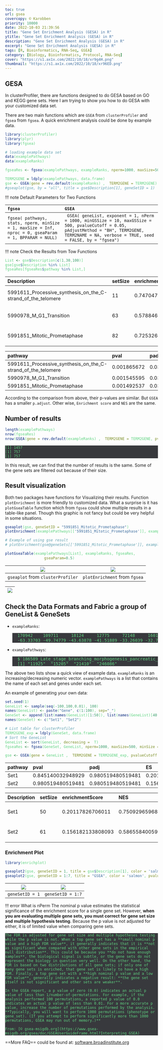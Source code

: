 ```yaml
---
toc: true
url: gsea
covercopy: © Karobben
priority: 10000
date: 2022-10-03 21:39:56
title: "Gene Set Enrichment Analysis (GESA) in R"
ytitle: "Gene Set Enrichment Analysis (GESA) in R"
description: "Gene Set Enrichment Analysis (GESA) in R"
excerpt: "Gene Set Enrichment Analysis (GESA) in R"
tags: [R, Bioinformatics, RNA-Seq, GSEA]
category: [Biology, Bioinformatics, Protocol, RNA-Seq]
cover: "https://s1.ax1x.com/2022/10/18/xr9g4H.png"
thumbnail: "https://s1.ax1x.com/2022/10/18/xr96ED.png"
---
```


## GESA

In clusterProfiler, there are functions designed to do GESA based on GO and KEGG gene sets. Here I am trying to show you how to do GESA with your customized data set.

There are two main functions which are `GSEA` from `clusterProfiler` and `fgsea` from `fgsea`. A quick enrichment analysis could be done by example data.


```r
library(clusterProfiler)
library(plyr)
library(fgsea)

# loading example data set
data(examplePathways)
data(exampleRanks)

fgseaRes <- fgsea(examplePathways, exampleRanks, nperm=1000, maxSize=500, minSize = 10))

TERM2GENE = ldply(examplePathways, data.frame)
gse <- GSEA(gene = rev.default(exampleRanks) ,  TERM2GENE = TERM2GENE)
#gseaplot(gse, by = "all", title = gse$Description[1], geneSetID = 1)
```


!!! note Default Parameters for Two Functions

| `fgsea`     | `GSEA`     |
| :---- | :----|
| `fgsea( pathways, stats, nperm, minSize = 1, maxSize = Inf, nproc = 0, gseaParam = 1, BPPARAM = NULL)`       |     ` GSEA( geneList, exponent = 1, nPerm = 1000, minGSSize = 10, maxGSSize = 500, pvalueCutoff = 0.05, pAdjustMethod = "BH", TERM2GENE, TERM2NAME = NA, verbose = TRUE, seed = FALSE, by = "fgsea")`   |


!!! note Check the Results from Tow Functions

```r
List <- gse$Description[c(1,30,100)]
gse[gse$Description %in% List]
fgseaRes[fgseaRes$pathway %in% List,]
```

|Description|setSize|enrichmentScore|NES|pvalue|p.adjust|qvalues|rank|leading_edge|
|:-|:-|:-|:-|:-|:-|:-|:-|:-|
5991611_Processive_synthesis_on_the_C-strand_of_the_telomere|11|0.747047513123146|1.92204468456492|0.00374531835205993|0.0280713464604887|0.0209222578082764|2110|tags=82%, list=18%, signal=67%|
5990978_M_G1_Transition|63|0.578846390178477|2.27421327922627|0.00154320987654321|0.0161091249574396|0.012006522946795|1970|tags=48%, list=16%, signal=40%|
5991851_Mitotic_Prometaphase|82|0.725326964773323|2.96349021486606|0.0015527950310559|0.0161091249574396|0.012006522946795|1042|tags=54%, list=9%, signal=49%|

pathway|pval|padj|ES|NES|nMoreExtreme|size
|:-|:-|:-|:-|:-|:-|:-|
|5991611_Processive_synthesis_on_the_C-strand_of_the_telomere| 0.001865672| 0.0307185 |0.7470475| 1.919031|0|   11
|5990978_M_G1_Transition| 0.001545595| 0.0307185| 0.5788464| 2.236994|0|   63
|5991851_Mitotic_Prometaphase |0.001492537| 0.0307185| 0.7253270| 2.976492|0|   82

According to the comparison from above, their p-values are similar. But `GSEA` has a smaller `p.adjust`. Other wise, `Enrichment score` and `NES` are the same.

## Number of results

```r
length(examplePathways)
nrow(fgseaRes)
nrow(GSEA(gene = rev.default(exampleRanks) ,  TERM2GENE = TERM2GENE, pvalueCutoff = 1)@result)
```

    [1] 1457
    [1] 757
    [1] 757


In this result, we can find that the number of results is the same. Some of the gene sets are filtered out because of their size.

## Result visualization


Both two packages have functions for Visualizing their results. Function `plotEnrichment` is more friendly to customized data. What a surprise is it has `plotGseaTable` function which from `fgsea` could show multiple results in a table-like panel. Though this graphic is not fancy but could be very helpful in some situations.


```r
gseaplot(gse, geneSetID = "5991851_Mitotic_Prometaphase")
plotEnrichment(examplePathways[['5991851_Mitotic_Prometaphase']], exampleRanks)

# Example of using gse result
# plotEnrichment(gse@geneSets[['5991851_Mitotic_Prometaphase']], exampleRanks)

plotGseaTable(examplePathways[List], exampleRanks, fgseaRes,  
                  gseaParam=0.5)
```

| ![](https://s1.ax1x.com/2022/10/04/xQ7iB6.png) | ![](https://s1.ax1x.com/2022/10/04/xQ7m3d.png)     |
| :-: | :-: |
| `gseaplot`   from `clusterProfiler`   | `plotEnrichment` from `fgsea`       |


|![](https://s1.ax1x.com/2022/10/04/xQHSIS.png)|
|:-:|

## Check the Data Formats and Fabric a group of GeneList & GeneSets

- `exampleRanks`:
    <pre>
    170942    109711     18124     12775     72148     16010
    -63.33703 -49.74779 -43.63878 -41.51889 -33.26039 -32.77626 </pre>
- `examplePathways`:
    <pre>
    $`186589_Late_stage_branching_morphogenesis_pancreatic_bud_precursor_cells`
    [1] "11925"  "15205"  "21410"  "246086"</pre>

The above two lists show a quick view of example data. `exampleRanks` is an increasing/decreasing numeric vector. `examplePathways` is a list that contains the name of each set and genes under each set.

An example of generating your own data:

```r
set.seed(1)
GeneList <- sample(seq(-100,100,0.01), 100)
names(GeneList) <- paste("Gene", c(1:100), sep="_")
GeneSet <- append(list(names(GeneList)[1:50]), list(names(GeneList)[40:100]))
names(GeneSet) <- c("Set1", "Set2")

# List table for clusterProfiler
TERM2GENE_exp = ldply(GeneSet, data.frame)
# Sort the GeneList
GeneList <- sort(GeneList, decreasing =  T)
fgseaRes <- fgsea(GeneSet, GeneList, nperm=1000, maxSize=500, minSize = 10)

gse <- GSEA(gene = GeneList ,  TERM2GENE = TERM2GENE_exp, pvalueCutoff = 1)

```

pathway|pval|padj|ES|NES|nMoreExtreme|size
|:-|:-|:-|:-|:-|:-|:-
Set1|0.845140032948929|0.980519480519481|0.20117826706011|0.764831637359588|512|50
Set2|0.980519480519481|0.980519480519481|0.156182133808093|0.582211034023132|603|61


|Description|setSize|enrichmentScore|NES|pvalue|p.adjust|qvalues|rank|leading_edge
|:-|:-|:-|:-|:-|:-|:-|:-|:-
|Set1|50|0.20117826706011|0.750929659683889|0.834633385335413|0.971742543171115|0.971742543171115|34|tags=38%, list=34%, signal=50%
|Set2|61|0.156182133808093|0.586558400598972|0.971742543171115|0.971742543171115|0.971742543171115|18|tags=18%, list=18%, signal=38%

### Enrichment Plot

```r
library(enrichplot)

gseaplot2(gse, geneSetID = 1, title = gse$Description[1], color = 'salmon', pvalue_table = TRUE)
gseaplot2(gse, geneSetID = 1:7, title = "GSEA", color = 'salmon', pvalue_table = TRUE)

```

| ![](https://s1.ax1x.com/2022/10/18/xr96ED.png) | ![](https://s1.ax1x.com/2022/10/18/xr9cUe.png)     |
| :-: | :-: |
| `geneSetID = 1`      | `geneSetID = 1:7`       |

!!! error What is nPerm
    The nominal p value estimates the statistical significance of the enrichment score for a single gene set. However, **when you are evaluating multiple gene sets, you must correct for gene set size and multiple hypothesis testing**. Because the p value is not adjusted for either, it is of limited value when comparing gene sets.

    The FDR is adjusted for gene set size and multiple hypotheses testing while the p value is not. When a top gene set has a **small nominal p value and a high FDR value**, it generally indicates that it is **not as significant when compared with other gene sets in the empirical null distribution**. This could be because you **do not have enough samples**, the biological signal is subtle, or the gene sets do not represent the biology in question very well. On the other hand, the FDR is based on two distributions of all gene sets; if only one of many gene sets is enriched, that gene set is likely to have a high FDR. Finally, a top gene set with a **high nominal p value and a low FDR value**, generally indicates a negative result: **the gene set itself is not significant and other sets are weaker**.

    In the GSEA report, a p value of zero (0.0) indicates an actual p value of less than 1/number-of-permutations. For example, if the analysis performed 100 permutations, a reported p value of 0.0 indicates an actual p value of less than 0.01. For a more accurate p value, increase the number of permutations performed by the analysis. **Typically, you will want to perform 1000 permutations (phenotype or gene_set). (If you attempt to perform significantly more than 1000 permutations, GSEA may run out of memory.)**

    From: [© gsea-msigdb.org](https://www.gsea-msigdb.org/gsea/doc/GSEAUserGuideFrame.html?Interpreting_GSEA)


==More FAQ== could be found at: [software.broadinstitute.org](https://software.broadinstitute.org/cancer/software/gsea/wiki/index.php/FAQ)


<style>
pre {
  background-color:#38393d;
  color: #5fd381;
}
</style>
